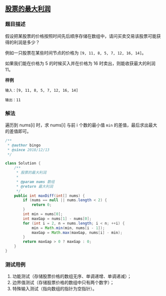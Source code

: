 ## [股票的最大利润](https://www.acwing.com/problem/content/79/)

### 题目描述
假设把某股票的价格按照时间先后顺序存储在数组中，请问买卖交易该股票可能获得的利润是多少？

例如一只股票在某些时间节点的价格为 `[9, 11, 8, 5, 7, 12, 16, 14]`。

如果我们能在价格为 5 的时候买入并在价格为 16 时卖出，则能收获最大的利润 11。

**样例**
```
输入：[9, 11, 8, 5, 7, 12, 16, 14]

输出：11
```

### 解法
遍历到 nums[i] 时，求 nums[i] 与前 i 个数的最小值 `min` 的差值，最后求出最大的差值即可。

```java
/**
 * @author bingo
 * @since 2018/12/13
 */

class Solution {
    /**
     * 股票的最大利润
     * 
     * @param nums 数组
     * @return 最大利润
     */
    public int maxDiff(int[] nums) {
        if (nums == null || nums.length < 2) {
            return 0;
        }
        int min = nums[0];
        int maxGap = nums[1] - nums[0];
        for (int i = 2, n = nums.length; i < n; ++i) {
            min = Math.min(min, nums[i - 1]);
            maxGap = Math.max(maxGap, nums[i] - min);
        }
        return maxGap > 0 ? maxGap : 0;
    }
}
```


### 测试用例
1. 功能测试（存储股票价格的数组无序、单调递增、单调递减）；
2. 边界值测试（存储股票价格的数组中只有两个数字）；
3. 特殊输入测试（指向数组的指针为空指针）。